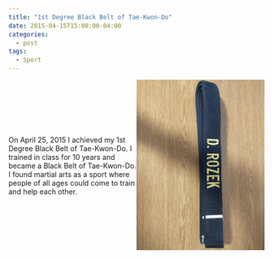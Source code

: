 ```yaml
---
title: "1st Degree Black Belt of Tae-Kwon-Do"
date: 2015-04-15T15:00:00-04:00
categories:
  - post
tags:
  - Sport
---
```


<div style="display: flex; align-items: center;">
  <div style="flex: 1;">
    <p>On April 25, 2015 I achieved my 1st Degree Black Belt of Tae-Kwon-Do. I trained in class for 10 years and became a Black Belt of Tae-Kwon-Do. I found martial arts as a sport where people of all ages could come to train and help each other.</p>
  </div>
  <div style="flex: 1; text-align: right;">
    <img src="/assets/images/BlackBelt.jpg" alt="1st Degree Black Belt of Tae-Kwon-Do">
  </div>
</div>
